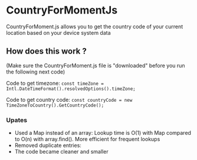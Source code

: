 # CountryForMomentJs

CountryForMoment.js allows you to get the country code of your current location based on your device system data





## How does this work ?

(Make sure the CountryForMoment.js file is "downloaded" before you run the following next code)

Code to get timezone: `const timeZone = Intl.DateTimeFormat().resolvedOptions().timeZone;`

Code to get country code: `const countryCode = new TimeZoneToCountry().GetCountryCode();`





### Upates

- Used a Map instead of an array: Lookup time is O(1) with Map compared to O(n) with array.find(). More efficient for frequent lookups
- Removed duplicate entries:
- The code became cleaner and smaller